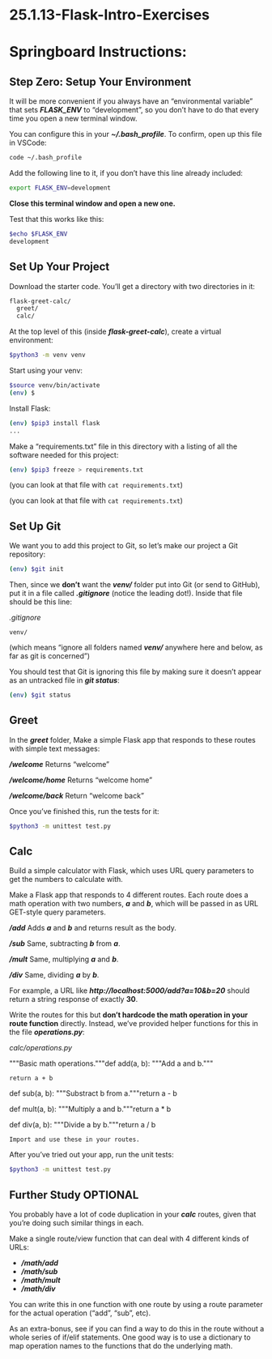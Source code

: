 # 25.1.13-Flask-Intro-Exercises

# Springboard Instructions:

## **Step Zero: Setup Your Environment**

It will be more convenient if you always have an “environmental variable” that sets ***FLASK_ENV*** to “development”, so you don’t have to do that every time you open a new terminal window.

You can configure this in your ***~/.bash_profile***. To confirm, open up this file in VSCode:

```bash
code ~/.bash_profile
```

Add the following line to it, if you don’t have this line already included:

```bash
export FLASK_ENV=development
```

**Close this terminal window and open a new one.**

Test that this works like this:

```bash
$echo $FLASK_ENV
development

```

## **Set Up Your Project**

Download the starter code. You’ll get a directory with two directories in it:

```bash
flask-greet-calc/
  greet/
  calc/
```

At the top level of this (inside ***flask-greet-calc***), create a virtual environment:

```bash
$python3 -m venv venv
```

Start using your venv:

```bash
$source venv/bin/activate
(env) $

```

Install Flask:

```bash
(env) $pip3 install flask
...

```

Make a “requirements.txt” file in this directory with a listing of all the software needed for this project:

```bash
(env) $pip3 freeze > requirements.txt
```

(you can look at that file with `cat requirements.txt`)

(you can look at that file with `cat requirements.txt`)

## **Set Up Git**

We want you to add this project to Git, so let’s make our project a Git repository:

```bash
(env) $git init
```

Then, since we **don’t** want the ***venv/*** folder put into Git (or send to GitHub), put it in a file called ***.gitignore*** (notice the leading dot!). Inside that file should be this line:

*.gitignore*

`venv/`

(which means “ignore all folders named ***venv/*** anywhere here and below, as far as git is concerned”)

You should test that Git is ignoring this file by making sure it doesn’t appear as an untracked file in ***git status***:

```bash
(env) $git status
```

## **Greet**

In the ***greet*** folder, Make a simple Flask app that responds to these routes with simple text messages:

***/welcome***   Returns “welcome”

***/welcome/home***   Returns “welcome home”

***/welcome/back***   Return “welcome back”

Once you’ve finished this, run the tests for it:

```bash
$python3 -m unittest test.py
```

## **Calc**

Build a simple calculator with Flask, which uses URL query parameters to get the numbers to calculate with.

Make a Flask app that responds to 4 different routes. Each route does a math operation with two numbers, ***a*** and ***b***, which will be passed in as URL GET-style query parameters.

***/add***   Adds ***a*** and ***b*** and returns result as the body.

***/sub***   Same, subtracting ***b*** from ***a***.

***/mult***   Same, multiplying ***a*** and ***b***.

***/div***   Same, dividing ***a*** by ***b***.

For example, a URL like ***http://localhost:5000/add?a=10&b=20*** should return a string response of exactly **30**.

Write the routes for this but **don’t hardcode the math operation in your route function** directly. Instead, we’ve provided helper functions for this in the file ***operations.py***:

*calc/operations.py*

"""Basic math operations."""def add(a, b):
    """Add a and b."""
    
    return a + b

def sub(a, b):
    """Substract b from a."""return a - b

def mult(a, b):
    """Multiply a and b."""return a * b

def div(a, b):
    """Divide a by b."""return a / b

    Import and use these in your routes.

After you’ve tried out your app, run the unit tests:

```bash
$python3 -m unittest test.py
```

## **Further Study** OPTIONAL

You probably have a lot of code duplication in your ***calc*** routes, given that you’re doing such similar things in each.

Make a single route/view function that can deal with 4 different kinds of URLs:

- ***/math/add***
- ***/math/sub***
- ***/math/mult***
- ***/math/div***

You can write this in one function with one route by using a route parameter for the actual operation (“add”, “sub”, etc).

As an extra-bonus, see if you can find a way to do this in the route without a whole series of if/elif statements. One good way is to use a dictionary to map operation names to the functions that do the underlying math.
